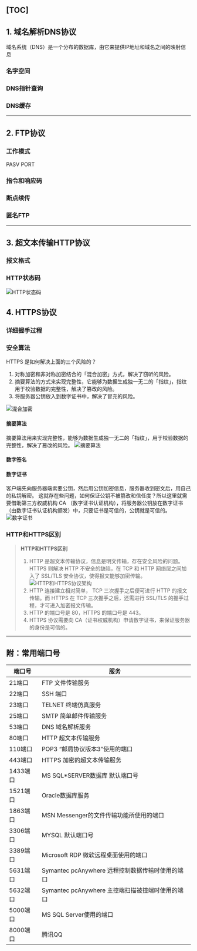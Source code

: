 [TOC]
---
## 1. 域名解析DNS协议
域名系统（DNS）是一个分布的数据库，由它来提供IP地址和域名之间的映射信息
### 名字空间
### DNS指针查询
### DNS缓存
---

## 2. FTP协议
### 工作模式
PASV
PORT
### 指令和响应码
### 断点续传
### 匿名FTP

---

## 3. 超文本传输HTTP协议

### 报文格式

### HTTP状态码
![HTTP状态码](https://i.loli.net/2020/04/13/BhFS9qLJ1dQEOze.png)

## 4. HTTPS协议
### 详细握手过程
### 安全算法
HTTPS 是如何解决上面的三个风险的？
1. 对称加密和非对称加密结合的「混合加密」方式，解决了窃听的风险。
2. 摘要算法的方式来实现完整性，它能够为数据生成独一无二的「指纹」，指纹用于校验数据的完整性，解决了篡改的风险。
3. 将服务器公钥放入到数字证书中，解决了冒充的风险。

![混合加密](https://i.loli.net/2020/04/13/sFVJhnR3A1oLYjt.png)
#### 摘要算法
摘要算法用来实现完整性，能够为数据生成独一无二的「指纹」，用于校验数据的完整性，解决了篡改的风险。
![摘要算法](https://i.loli.net/2020/04/13/qaFYBKGd8clnNQ4.png)
#### 数字签名
#### 数字证书
客户端先向服务器端索要公钥，然后用公钥加密信息，服务器收到密文后，用自己的私钥解密。
这就存在些问题，如何保证公钥不被篡改和信任度？所以这里就需要借助第三方权威机构 CA （数字证书认证机构），将服务器公钥放在数字证书（由数字证书认证机构颁发）中，只要证书是可信的，公钥就是可信的。
![数字证书](https://i.loli.net/2020/04/13/T6AOq72Si1xKmWQ.png)


### HTTP和HTTPS区别
> **HTTP和HTTPS区别**
> 
> 1. HTTP 是超文本传输协议，信息是明文传输，存在安全风险的问题。HTTPS 则解决 HTTP 不安全的缺陷，在 TCP 和 HTTP 网络层之间加入了 SSL/TLS 安全协议，使得报文能够加密传输。
> ![HTTP和HTTPS协议架构](https://i.loli.net/2020/04/13/Z9ohEp5vTsaqFj6.png)
> 2. HTTP 连接建立相对简单， TCP 三次握手之后便可进行 HTTP 的报文传输。而 HTTPS 在 TCP 三次握手之后，还需进行 SSL/TLS 的握手过程，才可进入加密报文传输。
> 3. HTTP 的端口号是 80，HTTPS 的端口号是 443。
> 4. HTTPS 协议需要向 CA（证书权威机构）申请数字证书，来保证服务器的身份是可信的。
---
## 附：常用端口号

| 端口号   | 服务                                             |
| -------- | ------------------------------------------------ |
| 21端口   | FTP 文件传输服务                                 |
| 22端口   | SSH 端口                                         |
| 23端口   | TELNET 终端仿真服务                              |
| 25端口   | SMTP 简单邮件传输服务                            |
| 53端口   | DNS 域名解析服务                                 |
| 80端口   | HTTP 超文本传输服务                              |
| 110端口  | POP3 “邮局协议版本3”使用的端口                   |
| 443端口  | HTTPS 加密的超文本传输服务                       |
| 1433端口 | MS SQL*SERVER数据库 默认端口号                   |
| 1521端口 | Oracle数据库服务                                 |
| 1863端口 | MSN Messenger的文件传输功能所使用的端口          |
| 3306端口 | MYSQL 默认端口号                                 |
| 3389端口 | Microsoft RDP 微软远程桌面使用的端口             |
| 5631端口 | Symantec pcAnywhere 远程控制数据传输时使用的端口 |
| 5632端口 | Symantec pcAnywhere 主控端扫描被控端时使用的端口 |
| 5000端口 | MS SQL Server使用的端口                          |
| 8000端口 | 腾讯QQ                                           |